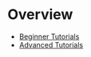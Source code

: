 # Overview

- [Beginner Tutorials](./beginner/index.md)
- [Advanced Tutorials](./advanced/index.md)
